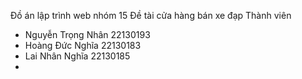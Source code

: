 Đồ án lập trình web nhóm 15
Đề tài cửa hàng bán xe đạp
Thành viên
- Nguyễn Trọng Nhân 22130193
- Hoàng Đức Nghĩa   22130183
- Lai Nhân Nghĩa    22130185
- 
